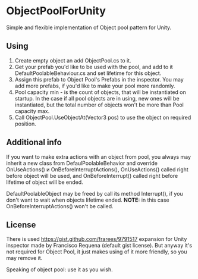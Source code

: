 # ObjectPoolForUnity
Simple and flexible implementation of Object pool pattern for Unity.

## Using
1. Create empty object an add ObjectPool.cs to it. 
2. Get your prefab you'd like to be used with the pool, and add to it DefaultPoolableBehaviour.cs and set lifetime for this object.
3. Assign this prefab to Object Pool's Prefabs in the inspector.
You may add more prefabs, if you'd like to make your pool more randomly.
4. Pool capacity min - is the count of objects, that will be instantiated on startup. In the case if all pool objects are in using, new ones will be instantiated, but the total number of objects won't be more than Pool capacity max.
5. Call ObjectPool.UseObjectAt(Vector3 pos) to use the object on required position.

## Additional info
If you want to make extra actions with an object from pool, you always may inherit a new class from DefaulPoolableBehavior and override OnUseActions() и OnBeforeInterruptActions(), OnUseActions() called right before object will be used, and OnBeforeInterrupt() called right before lifetime of object will be ended.

DefaultPoolableObject may be freed by call its method Interrupt(), if you don't want to wait when objects lifetime ended. **NOTE:** in this case OnBeforeInterruptActions() won't be called.

## License 

There is used https://gist.github.com/frarees/9791517 expansion for Unity inspector made by Francisco Requena (default gist license). But anyway it's not required for Object Pool, it just makes using of it more friendly, so you may remove it.

Speaking of object pool: use it as you wish.
